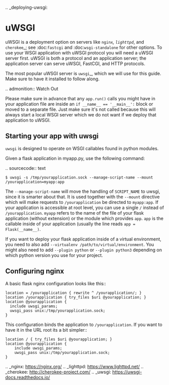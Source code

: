 .. \_deploying-uwsgi:

# uWSGI

uWSGI is a deployment option on servers like `nginx`_, `lighttpd`_, and
`cherokee`\_; see :doc:`fastcgi` and :doc:`wsgi-standalone` for other options.
To use your WSGI application with uWSGI protocol you will need a uWSGI server
first. uWSGI is both a protocol and an application server; the application
server can serve uWSGI, FastCGI, and HTTP protocols.

The most popular uWSGI server is `uwsgi`\_, which we will use for this
guide. Make sure to have it installed to follow along.

.. admonition:: Watch Out

Please make sure in advance that any `app.run()` calls you might
have in your application file are inside an `if __name__ == '__main__':` block or moved to a separate file. Just make sure it's
not called because this will always start a local WSGI server which
we do not want if we deploy that application to uWSGI.

## Starting your app with uwsgi

`uwsgi` is designed to operate on WSGI callables found in python modules.

Given a flask application in myapp.py, use the following command:

.. sourcecode:: text

    $ uwsgi -s /tmp/yourapplication.sock --manage-script-name --mount /yourapplication=myapp:app

The `--manage-script-name` will move the handling of `SCRIPT_NAME` to uwsgi,
since it is smarter about that. It is used together with the `--mount`
directive which will make requests to `/yourapplication` be directed to
`myapp:app`. If your application is accessible at root level, you can use a
single `/` instead of `/yourapplication`. `myapp` refers to the name of
the file of your flask application (without extension) or the module which
provides `app`. `app` is the callable inside of your application (usually
the line reads `app = Flask(__name__)`.

If you want to deploy your flask application inside of a virtual environment,
you need to also add `--virtualenv /path/to/virtual/environment`. You might
also need to add `--plugin python` or `--plugin python3` depending on which
python version you use for your project.

## Configuring nginx

A basic flask nginx configuration looks like this::

    location = /yourapplication { rewrite ^ /yourapplication/; }
    location /yourapplication { try_files $uri @yourapplication; }
    location @yourapplication {
      include uwsgi_params;
      uwsgi_pass unix:/tmp/yourapplication.sock;
    }

This configuration binds the application to `/yourapplication`. If you want
to have it in the URL root its a bit simpler::

    location / { try_files $uri @yourapplication; }
    location @yourapplication {
        include uwsgi_params;
        uwsgi_pass unix:/tmp/yourapplication.sock;
    }

.. \_nginx: https://nginx.org/
.. \_lighttpd: https://www.lighttpd.net/
.. \_cherokee: http://cherokee-project.com/
.. \_uwsgi: https://uwsgi-docs.readthedocs.io/
